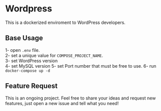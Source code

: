 # Wordpress # 
This is a dockerized enviroment to WordPress developers.

## Base Usage ##
1- open `.env` file.  
2- set a unique value for `COMPOSE_PROJECT_NAME`.  
3- set WordPress version  
4- set MySQL version
5- set Port number that must be free to use.
6- run `docker-compose up -d`

## Feature Request ##
This is an ongoing project. Feel free to share your ideas and request new 
features, just open a new issue and tell what you need!

